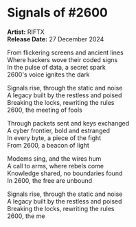 # Signals of #2600

**Artist:** RIFTX  
**Release Date:** 27 December 2024

From flickering screens and ancient lines  
Where hackers wove their coded signs  
In the pulse of data, a secret spark  
2600's voice ignites the dark  

Signals rise, through the static and noise  
A legacy built by the restless and poised  
Breaking the locks, rewriting the rules  
2600, the meeting of fools  

Through packets sent and keys exchanged  
A cyber frontier, bold and estranged  
In every byte, a piece of the fight  
From 2600, a beacon of light  

Modems sing, and the wires hum  
A call to arms, where rebels come  
Knowledge shared, no boundaries found  
In 2600, the free are unbound  

Signals rise, through the static and noise  
A legacy built by the restless and poised  
Breaking the locks, rewriting the rules  
2600, the me
